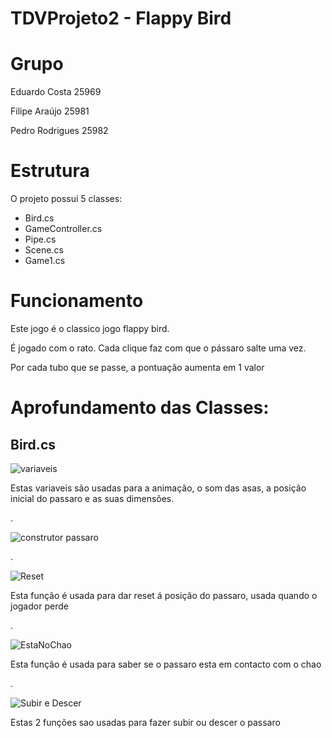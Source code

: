 # TDVProjeto2 - Flappy Bird

# Grupo
Eduardo Costa 25969

Filipe Araújo 25981

Pedro Rodrigues 25982

# Estrutura
O projeto possui 5 classes:

* Bird.cs
* GameController.cs
* Pipe.cs
* Scene.cs
* Game1.cs

# Funcionamento

Este jogo é o classico jogo flappy bird.

É jogado com o rato. Cada clique faz com que o pássaro salte uma vez.

Por cada tubo que se passe, a pontuação aumenta em 1 valor

# Aprofundamento das Classes:

## Bird.cs
![variaveis](https://github.com/PRodrigues545/TDVProjeto2/assets/117277133/573695c7-ba2d-43ab-bdb8-9a14009cd9b8)

Estas variaveis são usadas para a animação, o som das asas, a posição inicial do passaro e as suas dimensões.

.

![construtor passaro](https://github.com/PRodrigues545/TDVProjeto2/assets/117277133/40c3e4c6-d59b-4096-9430-aaefeb2a14f7)

.

![Reset](https://github.com/PRodrigues545/TDVProjeto2/assets/117277133/3ce1dab5-6dad-4a39-a3f9-059f10d347b6)

Esta função é usada para dar reset á posição do passaro, usada quando o jogador perde

.

![EstaNoChao](https://github.com/PRodrigues545/TDVProjeto2/assets/117277133/95dd4eb9-1e6c-4fcf-ab1b-b9585e3dd3da)

Esta função é usada para saber se o passaro esta em contacto com o chao

.

![Subir e Descer](https://github.com/PRodrigues545/TDVProjeto2/assets/117277133/f8b3ebb1-24fe-4dcc-80f9-c2822867c7ee)

Estas 2 funções sao usadas para fazer subir ou descer o passaro
